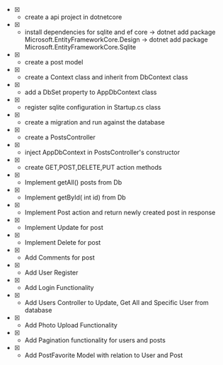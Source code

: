 *[x] - create a api project in dotnetcore
*[x] - install dependencies for sqlite and ef core
    -> dotnet add package Microsoft.EntityFrameworkCore.Design
    -> dotnet add package Microsoft.EntityFrameworkCore.Sqlite 
*[x] - create a post model
*[x] - create a Context class and inherit from DbContext class
*[x] - add a DbSet property to AppDbContext class
*[x] - register sqlite configuration in Startup.cs class
*[x] - create a migration and run against the database
*[x] - create a PostsController 
*[x] - inject AppDbContext in PostsController's constructor
*[x] - create GET,POST,DELETE,PUT action methods
*[x] - Implement getAll() posts from Db
*[x] - Implement getById( int id) from Db
*[x] - Implement Post action and return newly created post in response
*[x] - Implement Update for post 
*[x] - Implement Delete for post
*[x] - Add Comments for post
*[x] - Add User Register 
*[x] - Add Login Functionality
*[x] - Add Users Controller to Update, Get All and Specific User from database
*[x] - Add Photo Upload Functionality
*[x] - Add Pagination functionality for users and posts
*[x] - Add PostFavorite Model with relation to User and Post

